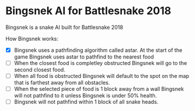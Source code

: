 # Bingsnek AI for Battlesnake 2018
Bingsnek is a snake AI built for Battlesnake 2018

How Bingsnek works:
- [x] Bingsnek uses a pathfinding algorithm called astar. At the start of the game Bingsnek uses astar to pathfind to the nearest food
- [ ] When the closest food is completley obstructed Bingsnek will go to the second closest food.
- [ ] When all food is obstructed Bingsnek will default to the spot on the map that is farthest away from all obstacles.
- [ ] When the selected piece of food is 1 block away from a wall Bingsnek will not pathfind to it unless Bingsnek is under 50% health.
- [ ] Bingsnek will not pathfind within 1 block of all snake heads.
